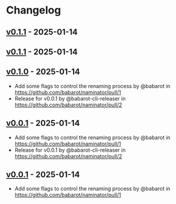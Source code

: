 # Changelog

## [v0.1.1](https://github.com/babarot/naminator/compare/v0.1.0...v0.1.1) - 2025-01-14

## [v0.1.1](https://github.com/babarot/naminator/compare/v0.1.0...v0.1.1) - 2025-01-14

## [v0.1.0](https://github.com/babarot/naminator/commits/v0.1.0) - 2025-01-14
- Add some flags to control the renaming process by @babarot in https://github.com/babarot/naminator/pull/1
- Release for v0.0.1 by @babarot-cli-releaser in https://github.com/babarot/naminator/pull/2

## [v0.0.1](https://github.com/babarot/naminator/commits/v0.0.1) - 2025-01-14
- Add some flags to control the renaming process by @babarot in https://github.com/babarot/naminator/pull/1
- Release for v0.0.1 by @babarot-cli-releaser in https://github.com/babarot/naminator/pull/2

## [v0.0.1](https://github.com/babarot/naminator/commits/v0.0.1) - 2025-01-14
- Add some flags to control the renaming process by @babarot in https://github.com/babarot/naminator/pull/1
